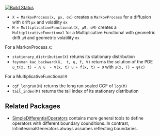 [![Build Status](https://travis-ci.org/matthieugomez/InfinitesimalGenerators.jl.svg?branch=master)](https://travis-ci.org/matthieugomez/InfinitesimalGenerators.jl)

- `X = MarkovProcess(x, μx, σx)` creates a `MarkovProcess` for a diffusion with drift `μx` and volatility `σx`
- `M = MultiplicativeFunctional(X, μM, σM)` creates a `MultiplicativeFunctional` for a Multiplicative Functional with geometric drift `μM` and geometric volatility `σx`

For a MarkovProcess `X`:
- `stationary_distribution(X)` returns its stationary distribution
- `feynman_kac_backward(X,  t, ψ, f, V)` returns the solution of the PDE `u_t(x, t) + 𝔸 u  - V(x, t) u + f(x, t) = 0` with `u(x, T) = ψ(x)`

For a MultiplicativeFunctional `M`
- `cgf_longrun(M)` returns the long run scaled CGF of `log(M)` 
- `tail_index(M)` returns the tail index of its stationary distribution



## Related Packages
- [SimpleDifferentialOperators](https://github.com/QuantEcon/SimpleDifferentialOperators.jl) contains more general tools to define operators with different boundary counditions. In contrast, InfinitesimalGenerators always assumes reflecting boundaries.
